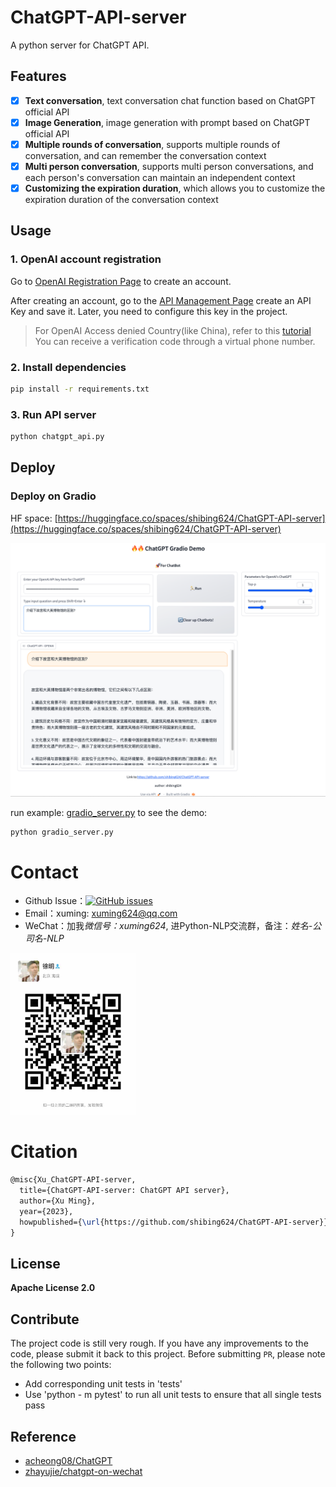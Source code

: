 # ChatGPT-API-server
A python server for ChatGPT API.


## Features

- [x] **Text conversation**, text conversation chat function based on ChatGPT official API
- [x] **Image Generation**, image generation with prompt based on ChatGPT official API
- [x] **Multiple rounds of conversation**, supports multiple rounds of conversation, and can remember the conversation context
- [x] **Multi person conversation**, supports multi person conversations, and each person's conversation can maintain an independent context
- [x] **Customizing the expiration duration**, which allows you to customize the expiration duration of the conversation context

## Usage

### 1. OpenAI account registration

Go to [OpenAI Registration Page](https://beta.openai.com/signup) to create an account. 

After creating an account, go to the [API Management Page](https://beta.openai.com/account/api-keys) create an API Key and save it. Later, you need to configure this key in the project.

> For OpenAI Access denied Country(like China), refer to this [tutorial](https://www.pythonthree.com/register-openai-chatgpt/) You can receive a verification code through a virtual phone number.

### 2. Install dependencies

```bash
pip install -r requirements.txt
```

### 3. Run API server
```bash
python chatgpt_api.py
```

## Deploy

### Deploy on Gradio

HF space: [https://huggingface.co/spaces/shibing624/ChatGPT-API-server](https://huggingface.co/spaces/shibing624/ChatGPT-API-server)

![](docs/gradio.png)

run example: [gradio_server.py](gradio_server.py) to see the demo:
```shell
python gradio_server.py
```

# Contact

- Github Issue：[![GitHub issues](https://img.shields.io/github/issues/shibing624/pycorrector.svg)](https://github.com/shibing624/pycorrector/issues)
- Email：xuming: xuming624@qq.com
- WeChat：加我*微信号：xuming624*, 进Python-NLP交流群，备注：*姓名-公司名-NLP*

<img src="https://github.com/shibing624/ChatGPT-API-server/blob/main/docs/wechat.jpeg" width="200" />

# Citation

```latex
@misc{Xu_ChatGPT-API-server,
  title={ChatGPT-API-server: ChatGPT API server},
  author={Xu Ming},
  year={2023},
  howpublished={\url{https://github.com/shibing624/ChatGPT-API-server}},
}
```

## License

**Apache License 2.0**

## Contribute

The project code is still very rough. If you have any improvements to the code, please submit it back to this project. 
Before submitting `PR`, please note the following two points:

- Add corresponding unit tests in 'tests'
- Use 'python - m pytest' to run all unit tests to ensure that all single tests pass


## Reference

* [acheong08/ChatGPT](https://github.com/acheong08/ChatGPT)
* [zhayujie/chatgpt-on-wechat](https://github.com/zhayujie/chatgpt-on-wechat)
